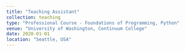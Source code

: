 ```yaml
---
title: "Teaching Assistant"
collection: teaching
type: "Professional Course - Foundations of Programming, Python"
venue: "University of Washington, Continuum College"
date: 2020-01-01
location: "Seattle, USA"
---
```

